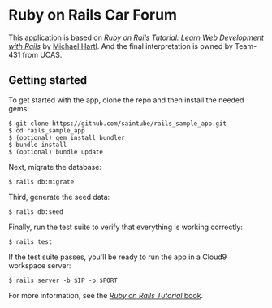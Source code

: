 # Ruby on Rails Car Forum

This application is based on
[*Ruby on Rails Tutorial:
Learn Web Development with Rails*](http://www.railstutorial.org/)
by [Michael Hartl](http://www.michaelhartl.com/). And the final interpretation is owned by Team-431 from UCAS.


## Getting started

To get started with the app, clone the repo and then install the needed gems:

```
$ git clone https://github.com/saintube/rails_sample_app.git
$ cd rails_sample_app
$ (optional) gem install bundler
$ bundle install
$ (optional) bundle update
```

Next, migrate the database:

```
$ rails db:migrate
```

Third, generate the seed data:

```
$ rails db:seed
```

Finally, run the test suite to verify that everything is working correctly:

```
$ rails test
```

If the test suite passes, you'll be ready to run the app in a Cloud9 workspace server:

```
$ rails server -b $IP -p $PORT
```

For more information, see the
[*Ruby on Rails Tutorial* book](http://www.railstutorial.org/book).

